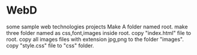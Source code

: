 # WebD
some sample web technologies projects
Make A folder named root.
make three folder named as css,font,images inside root.
copy "index.html" file to root.
copy all images files with extension jpg,png to the folder "images".
copy "style.css" file to "css" folder. 

